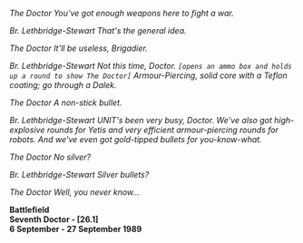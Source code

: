 _The Doctor_ _You've got enough weapons here to fight a war._

_Br. Lethbridge-Stewart_ _That's the general idea._

_The Doctor_ _It'll be useless, Brigadier._

_Br. Lethbridge-Stewart_ _Not this time, Doctor. `[opens an ammo box and holds up a round to show The Doctor]` Armour-Piercing, solid core with a Teflon coating; go through a Dalek._

_The Doctor_ _A non-stick bullet._

_Br. Lethbridge-Stewart_ _UNIT's been very busy, Doctor. We've also got high-explosive rounds for Yetis and very efficient armour-piercing rounds for robots. And we've even got gold-tipped bullets for you-know-what._

_The Doctor_ _No silver?_

_Br. Lethbridge-Stewart_ _Silver bullets?_

_The Doctor_ _Well, you never know..._

**Battlefield  
Seventh Doctor - [26.1]  
6 September - 27 September 1989**